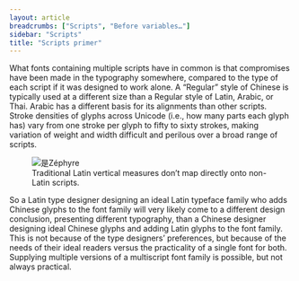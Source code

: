 ```yaml
---
layout: article
breadcrumbs: ["Scripts", "Before variables…"]
sidebar: "Scripts"
title: "Scripts primer"
---
```

What fonts containing multiple scripts have in common is that compromises have been made in the typography somewhere, compared to the type of each script if it was designed to work alone. A “Regular” style of Chinese is typically used at a different size than a Regular style of Latin, Arabic, or Thai. Arabic has a different basis for its alignments than other scripts. Stroke densities of glyphs across Unicode (i.e., how many parts each glyph has) vary from one stroke per glyph to fifty to sixty strokes, making variation of weight and width difficult and perilous over a broad range of scripts. 

<figure>
    <img src="{{baseurl}}/images/articles/zephyr.svg" alt="是Zéphyre">
    <figcaption>Traditional Latin vertical measures don’t map directly onto non-Latin scripts.</figcaption>
</figure>

So a Latin type designer designing an ideal Latin typeface family who adds Chinese glyphs to the font family will very likely come to a different design conclusion, presenting different typography, than a Chinese designer designing ideal Chinese glyphs and adding Latin glyphs to the font family. This is not because of the type designers’ preferences, but because of the needs of their ideal readers versus the practicality of a single font for both. Supplying multiple versions of a multiscript font family is possible, but not always practical.
